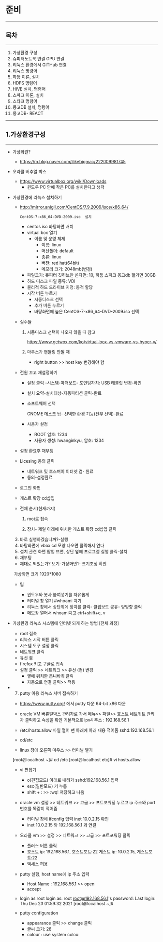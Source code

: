 # 준비 

---

## 목차

---

1. 가상환경 구성
2. 쥬피터노트북 연결 GPU 연결
3. 리눅스 환경에서 GITHub 연결
4. 리눅스 명령어
5. 하둡 이론, 설치
6. HDFS 명령어
7. HIVE 설치, 명령어
8. 스파크 이론, 설치
9. 스타크 명령어
10. 몽고DB 설치, 명령어
11. 몽고DB- REACT

---

## 1.가상환경구성

---

- 가상화란?

  - https://m.blog.naver.com/ilikebigmac/222009981745

- 오라클 버추얼 박스

  - https://www.virtualbox.org/wiki/Downloads
    - 윈도우 PC 안에 작은 PC를 설치한다고 생각

- 가상환경에 리눅스 설치하기

  - http://mirror.anigil.com/CentOS/7.9.2009/isos/x86_64/

    ```
    CentOS-7-x86_64-DVD-2009.iso  설치
    ```

    - centos iso 바탕화면 배치
    - virtual box 열기
      - 이름 및 운영 체제
        - 이름: linux
        - 머신폴더: default
        - 종류: linux
        - 버전: red hat(64bit)
        - 메모리 크기: 2048mb(변경)
    - 파일크기: 쥬피터 깃허브만 쓴다면: 10, 하둡 스파크 몽고db 할거면 30GB
    - 하드 디스크 파일 종류: VDI
    - 물리적 하드 드라이브 지정: 동적 할당
    - 시작 버튼 누르기
      - 시동디스크 선택
      - 추가 버튼 누르기
      - 바탕화면에 높은 CentOS-7-x86_64-DVD-2009.iso 선택

  - 실수들

    1) 시동디스크 선택이 나오지 않을 때 참고

       https://www.getwox.com/ko/virtual-box-vs-vmware-vs-hyper-v/

    2) 마우스가 핸들링 안될 때

       - right button >> host key 변경해야 함

  - 전원 끄고 재설정하기

    - 설정 클릭 -시스템-마더보드- 포인팅자치: USB 태블릿 변경-확인

    - 설치 요약-설치대상-자동파티션 클릭-완료

    - 소프트웨어 선택

      GNOME 데스크 탑- 선택한 환경 기능(전부 선택)-완료

    - 사용자 설정

      - ROOT 암호: 1234
      - 사용자 생성: hwanginkyu, 암호: 1234

  - 설정 환요후 재부팅

  - Licesing 동의 클릭

    - 네트워크 및 호스며이 이더넷 켬- 완료
    - 동의-설정환료

  - 로그인 화면

  - 게스트 확장 cd삽입

  - 전체 순서(현재까지)

    1. root로 접속

    2. 장치- 제일 아래에 위치한 게스트 확장 cd삽입 클릭
  3. 바로 실행하겠습니까?-실행
    4. 바탕화면에 vbox cd 모양 나오면 클릭해서 연다
    5. 설치 관련 화면 팝업 뜨면, 상단 옆에 프로그램 실행 클릭-설치
    6. 재부팅
    
    - 제대로 되었는가? 보기-가상화면1- 크기조정 확인

    ​        가상화면 크기 1920*1080

  - 팁

    - 윈도우와 봇사 붙여넣기를 자유롭게
    - 터미널 창 열기 #whoami 치기
    - 리눅스 창에서 상단위에 장치를 클릭- 클립보드 공유- 양방향 클릭
    - 메모장 열어서 whoami치고 ctrl+shift+c, v
  
- 가상환경 리눅스 시스템에 인터넷 되게 하는 방법
  [전체 과정]

  - root 접속
  - 리눅스 시작 버튼 클릭
  - 시스템 도구 설정 클릭
  - 네트워크 클릭
  - 유선 켬
  - firefox 키고 구글로 접속
  - 설정 클릭 >> 네트워크 >> 유선 (켬) 변경 
    - 옆에 위치한 톱니바퀴 클릭 
    - 자동으로 연결 클릭>> 적용

- 7) putty 이용 리눅스 서버 접속하기

  - https://www.putty.org/ 에서 putty 다운
      64-bit x86 다운 

  - oracle VM 버츄얼박스 관리자로 가서 
      메뉴>> 파일>> 호스트 네트워트 관리자 클릭하고 속성을 확인 
      기본적으로 ipv4 주소 : 192.168.56.1

  -  /etc/hosts.allow 파일 열어 맨 아래에 아래 내용 적어줌
      sshd:192.168.56.1

  - cd/etc

  -  linux 창에 오른쪽 마우스 >> 터미널 열기

    [root@localhost ~]# cd /etc
    [root@localhost etc]# vi hosts.allow

    - vi 편집기
      - o(편집모드) 아래로 내려가 sshd:192.168.56.1 입력
      - esc(일반모드) 키 누름
      - shift + : >> :wq! 저장하고 나옴

    - oracle vm 설정 >> 네트워크 >> 고급 >> 포트포워딩 
      누르고 ip 주소와 port 번호를 똑같이 적어줌
      - 터미널 창에 ifconfig 입력
        inet 10.0.2.15 확인
      - inet 10.0.2.15 와 192.168.56.1 과 연결

    - 오라클 vm >> 설정 >> 네트워크 >> 고급 >> 포트포워딩 클릭
      - 플러스 버튼 클릭
      - 호스트 ip: 192.168.56.1, 호스트포트:22
        게스트 ip: 10.0.2.15, 게스트포트:22 
      - 액세스 허용

    - putty 실행, host name에 ip 주소 입력 
      - Host Name : 192.168.56.1 >> open
      - accept

    - login as:root 
    login as: root
    root@192.168.56.1's password:
    Last login: Thu Dec 23 01:59:32 2021
    [root@localhost ~]#

    - putty configuration 
      - appearance 클릭 >> change 클릭
      - 글씨 크기: 28
      - colour : use system colou